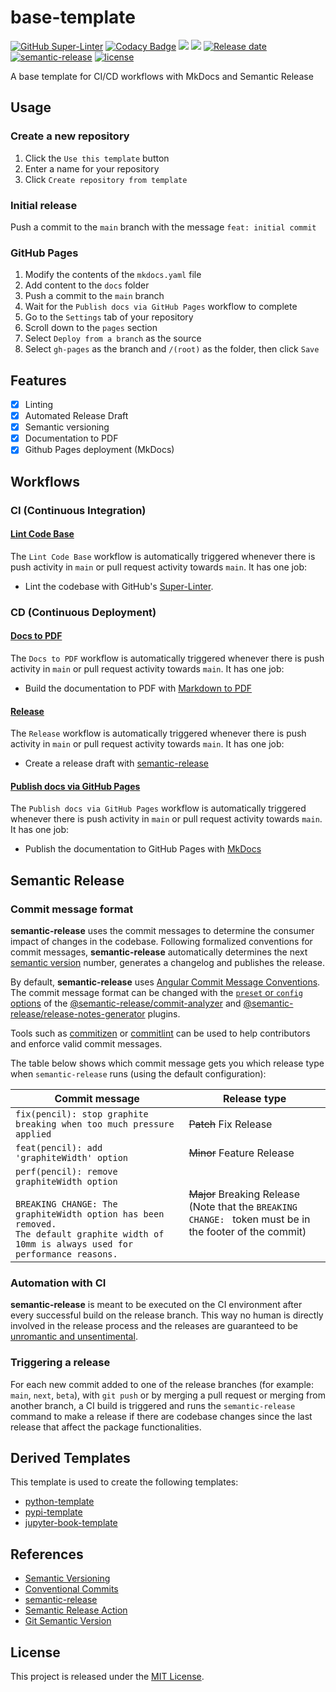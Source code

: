 # base-template

[![GitHub Super-Linter][linter-image]][linter-url]
[![Codacy Badge][codacy-image]][codacy-url]
![][workflows-badge-image]
![][version-image]
[![Release date][release-date-image]][release-url]
[![semantic-release][semantic-image]][semantic-url]
[![license][license-image]][license-url]

A base template for CI/CD workflows with MkDocs and Semantic Release

## Usage

### Create a new repository

1. Click the `Use this template` button
2. Enter a name for your repository
3. Click `Create repository from template`

### Initial release

Push a commit to the `main` branch with the message `feat: initial commit`

### GitHub Pages

1. Modify the contents of the `mkdocs.yaml` file
2. Add content to the `docs` folder
3. Push a commit to the `main` branch
4. Wait for the `Publish docs via GitHub Pages` workflow to complete
5. Go to the `Settings` tab of your repository
6. Scroll down to the `pages` section
7. Select `Deploy from a branch` as the source
8. Select `gh-pages` as the branch and `/(root)` as the folder, then click `Save`

## Features

- [x] Linting
- [x] Automated Release Draft
- [x] Semantic versioning
- [x] Documentation to PDF
- [x] Github Pages deployment (MkDocs)

## Workflows

### CI (Continuous Integration)

#### [Lint Code Base](.github/workflows/ci-linter.yaml)

The `Lint Code Base` workflow is automatically triggered whenever there is push activity in `main` or pull request activity towards `main`. It has one job:

- Lint the codebase with GitHub's [Super-Linter](https://github.com/github/super-linter).

### CD (Continuous Deployment)

#### [Docs to PDF](.github/workflows/cd-build.yaml)

The `Docs to PDF` workflow is automatically triggered whenever there is push activity in `main` or pull request activity towards `main`. It has one job:

- Build the documentation to PDF with [Markdown to PDF](https://github.com/BaileyJM02/markdown-to-pdf)

#### [Release](.github/workflows/cd-release.yaml)

The `Release` workflow is automatically triggered whenever there is push activity in `main` or pull request activity towards `main`. It has one job:

- Create a release draft with [semantic-release](https://github.com/semantic-release/semantic-release)

#### [Publish docs via GitHub Pages](.github/workflows/cd-cd-publish.yaml)

The `Publish docs via GitHub Pages` workflow is automatically triggered whenever there is push activity in `main` or pull request activity towards `main`. It has one job:

- Publish the documentation to GitHub Pages with [MkDocs](https://www.mkdocs.org/)

## Semantic Release

### Commit message format

**semantic-release** uses the commit messages to determine the consumer impact of changes in the codebase.
Following formalized conventions for commit messages, **semantic-release** automatically determines the next [semantic version](https://semver.org) number, generates a changelog and publishes the release.

By default, **semantic-release** uses [Angular Commit Message Conventions](https://github.com/angular/angular/blob/master/CONTRIBUTING.md#-commit-message-format).
The commit message format can be changed with the [`preset` or `config` options](docs/usage/configuration.md#options) of the [@semantic-release/commit-analyzer](https://github.com/semantic-release/commit-analyzer#options) and [@semantic-release/release-notes-generator](https://github.com/semantic-release/release-notes-generator#options) plugins.

Tools such as [commitizen](https://github.com/commitizen/cz-cli) or [commitlint](https://github.com/conventional-changelog/commitlint) can be used to help contributors and enforce valid commit messages.

The table below shows which commit message gets you which release type when `semantic-release` runs (using the default configuration):

| Commit message                                                                                                                                                                                   | Release type                                                                                                    |
| ------------------------------------------------------------------------------------------------------------------------------------------------------------------------------------------------ | --------------------------------------------------------------------------------------------------------------- |
| `fix(pencil): stop graphite breaking when too much pressure applied`                                                                                                                             | ~~Patch~~ Fix Release                                                                                           |
| `feat(pencil): add 'graphiteWidth' option`                                                                                                                                                       | ~~Minor~~ Feature Release                                                                                       |
| `perf(pencil): remove graphiteWidth option`<br><br>`BREAKING CHANGE: The graphiteWidth option has been removed.`<br>`The default graphite width of 10mm is always used for performance reasons.` | ~~Major~~ Breaking Release <br /> (Note that the `BREAKING CHANGE: ` token must be in the footer of the commit) |

### Automation with CI

**semantic-release** is meant to be executed on the CI environment after every successful build on the release branch.
This way no human is directly involved in the release process and the releases are guaranteed to be [unromantic and unsentimental](http://sentimentalversioning.org).

### Triggering a release

For each new commit added to one of the release branches (for example: `main`, `next`, `beta`), with `git push` or by merging a pull request or merging from another branch, a CI build is triggered and runs the `semantic-release` command to make a release if there are codebase changes since the last release that affect the package functionalities.

## Derived Templates

This template is used to create the following templates:

- [python-template](https://github.com/entelechiea/python-template)
- [pypi-template](https://github.com/entelechiea/pypi-template)
- [jupyter-book-template](https://github.com/entelechiea/jupyter-book-template)

## References

- [Semantic Versioning](https://semver.org/)
- [Conventional Commits](https://www.conventionalcommits.org/en/v1.0.0/)
- [semantic-release](https://github.com/semantic-release/semantic-release)
- [Semantic Release Action](https://github.com/cycjimmy/semantic-release-action)
- [Git Semantic Version](https://github.com/marketplace/actions/git-semantic-version)

## License

This project is released under the [MIT License][license-url].

<!-- Links: -->

[version-image]: https://img.shields.io/github/package-json/v/entelecheia/base-template
[workflows-badge-image]: https://github.com/entelecheia/base-template/actions/workflows/cd-pipeline.yaml/badge.svg
[release-date-image]: https://img.shields.io/github/release-date/entelecheia/base-template
[release-url]: https://github.com/entelecheia/base-template/releases
[semantic-image]: https://img.shields.io/badge/%20%20%F0%9F%93%A6%F0%9F%9A%80-semantic--release-e10079.svg
[semantic-url]: https://github.com/semantic-release/semantic-release
[license-image]: https://img.shields.io/github/license/entelecheia/base-template
[license-url]: https://github.com/entelecheia/base-template/blob/main/LICENSE
[changelog-url]: https://github.com/entelecheia/base-template/blob/main/docs/CHANGELOG.md
[linter-image]: https://github.com/entelecheia/base-template/workflows/Lint%20Code%20Base/badge.svg
[linter-url]: https://github.com/marketplace/actions/super-linter
[codacy-image]: https://app.codacy.com/project/badge/Grade/f5d47f43f3ba4f1eb5f1d5140d2c69cd
[codacy-url]: https://www.codacy.com/gh/entelecheia/base-template/dashboard?utm_source=github.com&utm_medium=referral&utm_content=entelecheia/base-template&utm_campaign=Badge_Grade
